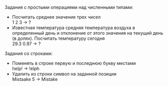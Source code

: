 Задания с простыми операциями над численными типами:
* Посчитать среднее значение трех чисел\
  1 2 3 -> ?
* Известная температура средняя температура воздуха в определенный день и отклонение от этого значения на текущий день (в долях). Посчитать температуру сегодня\
  29.3 0.97 -> ?

Задания со строками:
* Поменять в строке первую и последнюю букву местами\
  help! -> !elph
* Удалить из строки символ на заданной позиции\
  Mistaake 5 -> Mistake
